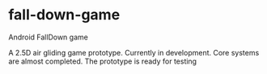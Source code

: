 # fall-down-game
Android FallDown game

A 2.5D air gliding game prototype. Currently in development. Core systems are almost completed. The prototype is ready for testing
